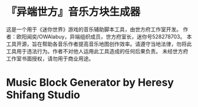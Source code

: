 # 『异端世方』音乐方块生成器
这是一个用于《迷你世界》游戏的音乐辅助脚本工具，由世方府工作室开发。
作者：欧阳闻奕/OWAlabuy，异端组织成员，世方府室长，迷你号528278703。
本工具开源，旨在帮助各音乐作者提高音乐地图创作效率。请遵守当地法律，勿将此工具用于违法行为。作者不对他人运用此工具造成的任何后果负责。
未经世方府工作室书面授权，请勿用于商业用途。
# Music Block Generator by Heresy Shifang Studio


